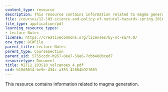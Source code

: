 ```yaml
---
content_type: resource
description: This resource contains information related to magma generation.
file: /courses/12-103-science-and-policy-of-natural-hazards-spring-2010/b18d8014be9e434ca35342864b921663_MIT12_103S10_volcanoes_4.pdf
file_type: application/pdf
learning_resource_types:
- Lecture Notes
license: https://creativecommons.org/licenses/by-nc-sa/4.0/
ocw_type: OCWFile
parent_title: Lecture Notes
parent_type: CourseSection
parent_uid: 5755ccdc-b957-0ee7-58e6-7cbb488bced7
resourcetype: Document
title: MIT12_103S10_volcanoes_4.pdf
uid: b18d8014-be9e-434c-a353-42864b921663
---
```

This resource contains information related to magma generation.